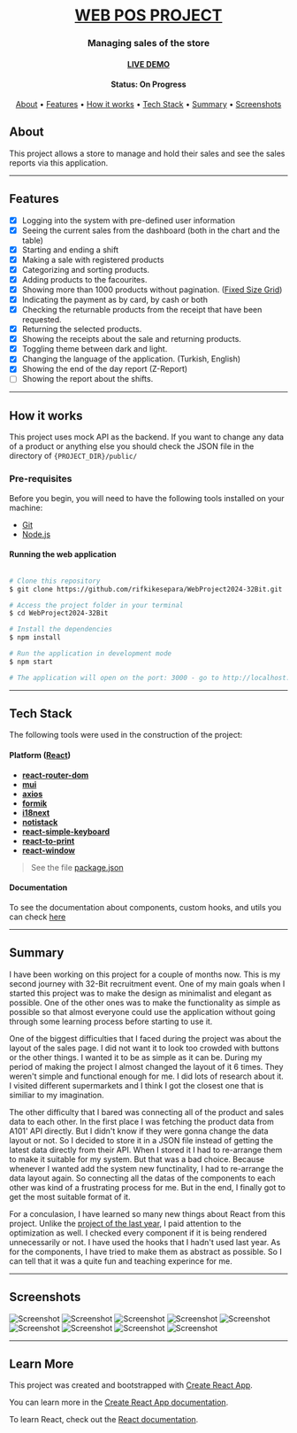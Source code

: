 <h1 align="center">
  <a href="#"> WEB POS PROJECT </a>
</h1>

<h3 align="center">Managing sales of the store</h3>

<h4 align="center"> 
	<a href="https://rifkikesepara.github.io/WebProject2024-32Bit/">LIVE DEMO</a>
</h4>
<h4 align="center"> 
	 Status: On Progress
</h4>

<p align="center">
 <a href="#about">About</a> •
 <a href="#features">Features</a> •
 <a href="#how-it-works">How it works</a> • 
 <a href="#tech-stack">Tech Stack</a> •  
 <a href="#summary">Summary</a>  •
 <a href="#screenshots">Screenshots</a> 
 <!-- •<a href="#author">Author</a>-->
</p>

## About

This project allows a store to manage and hold their sales and see the sales reports via this application.

---

## Features

- [x] Logging into the system with pre-defined user information
- [x] Seeing the current sales from the dashboard (both in the chart and the table)
- [x] Starting and ending a shift
- [x] Making a sale with registered products
- [x] Categorizing and sorting products.
- [x] Adding products to the facourites.
- [x] Showing more than 1000 products without pagination. (<a href="https://react-window.vercel.app/#/examples/grid/fixed-size">Fixed Size Grid</a>)
- [x] Indicating the payment as by card, by cash or both
- [x] Checking the returnable products from the receipt that have been requested.
- [x] Returning the selected products.
- [x] Showing the receipts about the sale and returning products.
- [x] Toggling theme between dark and light.
- [x] Changing the language of the application. (Turkish, English)
- [x] Showing the end of the day report (Z-Report)
- [ ] Showing the report about the shifts.

---

## How it works

This project uses mock API as the backend. If you want to change any data of a product or anything else you should check the JSON file in the directory of `{PROJECT_DIR}/public/`

### Pre-requisites

Before you begin, you will need to have the following tools installed on your machine:

- [Git](https://git-scm.com)
- [Node.js](https://nodejs.org/en/)

#### Running the web application

```bash

# Clone this repository
$ git clone https://github.com/rifkikesepara/WebProject2024-32Bit.git

# Access the project folder in your terminal
$ cd WebProject2024-32Bit

# Install the dependencies
$ npm install

# Run the application in development mode
$ npm start

# The application will open on the port: 3000 - go to http://localhost:3000

```

---

## Tech Stack

The following tools were used in the construction of the project:

#### **Platform** ([React](https://reactjs.org/))

- **[react-router-dom](https://github.com/ReactTraining/react-router/tree/master/packages/react-router-dom)**
- **[mui](https://mui.com/)**
- **[axios](https://github.com/axios/axios)**
- **[formik](https://formik.org/)**
- **[i18next](https://www.i18next.com/)**
- **[notistack](https://notistack.com/)**
- **[react-simple-keyboard](https://hodgef.com/simple-keyboard/demos/)**
- **[react-to-print](https://github.com/MatthewHerbst/react-to-print/tree/master)**
- **[react-window](https://react-window.vercel.app/#/examples/grid/fixed-size)**

> See the file [package.json](https://github.com/rifkikesepara/WebProject2024-32Bit/blob/master/package.json)

#### [](#)**Documentation**

To see the documentation about components, custom hooks, and utils you can check [here](docs/DOCUMENTATION.md)

---

## Summary

I have been working on this project for a couple of months now. This is my second journey with 32-Bit recruitment event. One of my main goals when I started this project was to make the design as minimalist and elegant as possible. One of the other ones was to make the functionality as simple as possible so that almost everyone could use the application without going through some learning process before starting to use it.

One of the biggest difficulties that I faced during the project was about the layout of the sales page. I did not want it to look too crowded with buttons or the other things. I wanted it to be as simple as it can be. During my period of making the project I almost changed the layout of it 6 times. They weren't simple and functional enough for me. I did lots of research about it. I visited different supermarkets and I think I got the closest one that is similiar to my imagination.

The other difficulty that I bared was connecting all of the product and sales data to each other. In the first place I was fetching the product data from A101' API directly. But I didn't know if they were gonna change the data layout or not. So I decided to store it in a JSON file instead of getting the latest data directly from their API. When I stored it I had to re-arrange them to make it suitable for my system. But that was a bad choice. Because whenever I wanted add the system new functinality, I had to re-arrange the data layout again. So connecting all the datas of the components to each other was kind of a frustrating process for me. But in the end, I finally got to get the most suitable format of it.

For a conculasion, I have learned so many new things about React from this project. Unlike the <a href="https://github.com/rifkikesepara/toyota32bitproject" target="_blank">project of the last year</a>, I paid attention to the optimization as well. I checked every component if it is being rendered unnecessarily or not. I have used the hooks that I hadn't used last year. As for the components, I have tried to make them as abstract as possible. So I can tell that it was a quite fun and teaching experince for me.

<!-- ## Author

<a href="https://www.linkedin.com/in/evelinsteiger/">
 <img style="border-radius: 50%;" src="https://media-exp1.licdn.com/dms/image/C4E03AQFY3bB4gWUEVw/profile-displayphoto-shrink_200_200/0/1638286563108?e=1651708800&v=beta&t=WQhkU4GF5vPmHiAb788WkvXJaXnyKhYz5oarqqcfGBA" width="70px;" alt="Evelin Steiger"/>
 <br />
 <p><b>Evelin Steiger</b></p></a>

[![Linkedin Badge](https://img.shields.io/badge/-Evelin%20Steiger-blue?style=flat-square&logo=Linkedin&logoColor=white&link=https://www.linkedin.com/in/evelinsteiger/)](https://www.linkedin.com/in/evelinsteiger/) --->

---

## Screenshots

![Screenshot](https://github.com/rifkikesepara/WebProject2024-32Bit/assets/74590423/ccf60bc6-0f44-4b18-ad6b-686034af5b34)
![Screenshot](https://github.com/rifkikesepara/WebProject2024-32Bit/assets/74590423/1a3c7d5f-20c7-4c82-8832-347f44d6e382)
![Screenshot](https://github.com/rifkikesepara/WebProject2024-32Bit/assets/74590423/1d7321bb-8a26-4772-b393-5dc31149d66c)
![Screenshot](https://github.com/rifkikesepara/WebProject2024-32Bit/assets/74590423/0a31b528-2289-42dd-95fe-b05cb4349693)
![Screenshot](https://github.com/rifkikesepara/WebProject2024-32Bit/assets/74590423/3a9dbc2c-b946-4716-a49a-8d2779bf572e)
![Screenshot](https://github.com/rifkikesepara/WebProject2024-32Bit/assets/74590423/be3be7c5-7b9c-47c2-8b66-f14f1c7eef8a)
![Screenshot](https://github.com/rifkikesepara/WebProject2024-32Bit/assets/74590423/a3027387-9343-4803-b8ca-92d0e0d7cebf)
![Screenshot](https://github.com/rifkikesepara/WebProject2024-32Bit/assets/74590423/eb1e58e7-d88d-40ee-ac48-1716174c7937)
![Screenshot](https://github.com/rifkikesepara/WebProject2024-32Bit/assets/74590423/126167c1-a66a-4cca-af32-e324c25f2402)

---

## Learn More

This project was created and bootstrapped with [Create React App](https://github.com/facebook/create-react-app).

You can learn more in the [Create React App documentation](https://facebook.github.io/create-react-app/docs/getting-started).

To learn React, check out the [React documentation](https://reactjs.org/).
